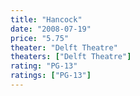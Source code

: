 ```yaml
---
title: "Hancock"
date: "2008-07-19"
price: "5.75"
theater: "Delft Theatre"
theaters: ["Delft Theatre"]
rating: "PG-13"
ratings: ["PG-13"]
---
```

